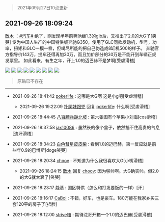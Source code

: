 > 2021年09月27日10点更新
<link rel="stylesheet" href="https://cdn.jsdelivr.net/gh/taotie6/sampleJSON@main/css/photo_show.css">
<meta name="referrer" content="no-referrer" />


 ## 2021-09-26 18:09:24 

 [㪚木](https://www.coolapk.com/feed/30277405?shareKey=YWJlNTg5YzMwYjYwNjE1MDUxZDk~) ：<a class="feed-link-tag" href="/t/汽车?type=0">#汽车#</a> 绝了，刚发现半年前奔驰继1.3的glb后，又推出了2.0的大G了[笑哭]
专为中国人生产的中国特供版奔驰G350，使用了GLC同款发动机，型号，功率，扭矩和GLC一模一样，但竭尽所能的把自己伪造成8缸机500的样子。
奔驰官方指导价143万，提车还得再加30万<!--break-->，而且加价部分的30万是不能开到车辆正规发票里。
如此看来，有生之年，开上1.0的迈巴赫不是梦啊[受虐滑稽] 

<div class="album">
<img class="img-item" src="https://image.coolapk.com/feed/2021/0926/18/1081091_14e042c4_0959_3143@640x427.jpeg" />
<img class="img-item" src="https://image.coolapk.com/feed/2021/0926/18/1081091_937bbfe6_0959_3145@640x426.jpeg" />
<img class="img-item" src="https://image.coolapk.com/feed/2021/0926/18/1081091_2f3846e4_0959_3147@640x427.jpeg" />
<img class="img-item" src="https://image.coolapk.com/feed/2021/0926/18/1081091_1ce7e051_0959_3149@640x423.jpeg" />
<img class="img-item" src="https://image.coolapk.com/feed/2021/0926/18/1081091_a6fcd748_0959_315@640x427.jpeg" />
<img class="img-item" src="https://image.coolapk.com/feed/2021/0926/18/1081091_cf6ea943_0959_3152@640x427.jpeg" />
<img class="img-item" src="https://image.coolapk.com/feed/2021/0926/18/1081091_1314ec5a_0959_3154@640x427.jpeg" />
<img class="img-item" src="https://image.coolapk.com/feed/2021/0926/18/1081091_2bc0a4fe_0959_3156@640x427.jpeg" />
<img class="img-item" src="https://image.coolapk.com/feed/2021/0926/18/1081091_c78cb3ed_0959_3158@640x427.jpeg" />
</div>

> 原贴已不存在 

 ------- 

- 2021-09-26 18:41:42 [pokerlife](uid=575409) : 这哪是大G啊 这是小g吧[受虐滑稽] 

    - 2021-09-26 19:22:09 [扑爬妹跟兜](uid=1984108) 回复 [pokerlife](uid=575409): 什么啊[受虐滑稽] 

- 2021-09-26 18:44:45 [八百膘兵蹦北坡](uid=1105274) : 第六张图有个苹果小刘海[cos滑稽] 

- 2021-09-26 18:37:58 [jax10086](uid=797822) : 虽然长的像个盒子，依然挡不住高贵的气息[流汗滑稽] 

- 2021-09-26 18:34:23 [白色彗星皮皮柴](uid=1997967) : 看到1.0的迈巴赫，第一反应就是前些年0.9的巴博斯[doge笑哭] 

- 2021-09-26 18:20:34 [choov](uid=1959960) : 不知道为什么我很喜欢大G[小嘴滑稽] 

    - 2021-09-26 18:24:15 [㪚木](uid=1081091) 回复 [choov](uid=1959960): 因为够帅啊。大G确实帅。但2.0的大G就太衰了[笑哭] 

- 2021-09-26 18:23:17 [静基](uid=1353091) : 国区特供（怎么和打发要饭的一样）[汗] 

- 2021-09-26 18:16:17 [CaBoi](uid=3746166) : 不错，好车，也是豪车。180万能在我家乡买三套120平的房子了[捂脸] 

- 2021-09-26 18:12:00 [strive植](uid=1468928) : 期待沈哥开箱一个1.0的迈巴赫[受虐滑稽] 

